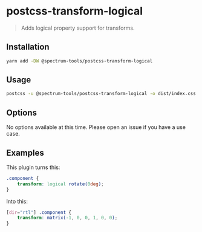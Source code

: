 # postcss-transform-logical

> Adds logical property support for transforms.

## Installation

```sh
yarn add -DW @spectrum-tools/postcss-transform-logical
```

## Usage

```sh
postcss -u @spectrum-tools/postcss-transform-logical -o dist/index.css src/index.css
```

## Options

No options available at this time. Please open an issue if you have a use case.

## Examples

This plugin turns this:

```css
.component {
	transform: logical rotate(0deg);
}
```

Into this:

```css
[dir="rtl"] .component {
	transform: matrix(-1, 0, 0, 1, 0, 0);
}
```
